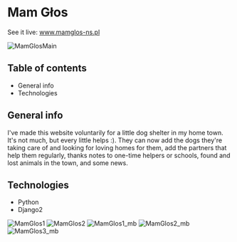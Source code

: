 # Mam Głos

See it live: www.mamglos-ns.pl

![MamGlosMain](mamglos.png)


## Table of contents
* General info
* Technologies


## General info
I've made this website voluntarily for a little dog shelter in my home town.<br>
It's not much, but every little helps :).
They can now add the dogs they're taking care of and looking for loving homes for them, add the partners that help them regularly, thanks notes to one-time helpers or schools, found and lost animals in the town,  and some news.


## Technologies
* Python
* Django2

![MamGlos1](mg1.png)
![MamGlos2](mg2.png)
![MamGlos1_mb](mg1_mobile.png) ![MamGlos2_mb](mg2_mobile.png) ![MamGlos3_mb](mg3_mobile.png)

